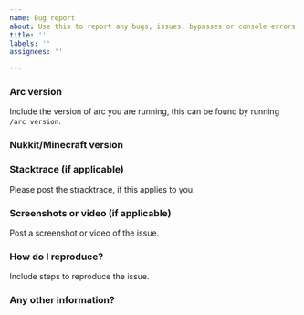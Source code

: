 ```yaml
---
name: Bug report
about: Use this to report any bugs, issues, bypasses or console errors.
title: ''
labels: ''
assignees: ''

---
```


### Arc version

Include the version of arc you are running, this can be found by running `/arc version`.

### Nukkit/Minecraft version

### Stacktrace (if applicable)

Please post the stracktrace, if this applies to you.

### Screenshots or video (if applicable)

Post a screenshot or video of the issue.

### How do I reproduce?

Include steps to reproduce the issue.

### Any other information?
